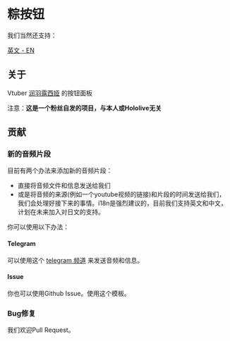 # 粽按钮

我们当然还支持：

[英文 - EN](https://github.com/Rushia-cn/Rushia-button/blob/master/README.EN.md)
## 关于 
Vtuber [润羽露西娅](https://space.bilibili.com/443300418?) 的按钮面板

注意：**这是一个粉丝自发的项目，与本人或Hololive无关**

## 贡献
### 新的音频片段
目前有两个办法来添加新的音频片段：
- 直接将音频文件和信息发送给我们
- 或是将音频的来源(例如一个youtube视频的链接)和片段的时间发送给我们，我们会处理好接下来的事情。i18n是强烈建议的，目前我们支持英文和中文，计划在未来加入对日文的支持。

你可以使用以下办法：

#### Telegram
可以使用这个 [telegram 频道](https://t.me/rushiamajikawaii) 来发送音频和信息。

#### Issue
你也可以使用Github Issue。使用这个模板。

### Bug修复
我们欢迎Pull Request。